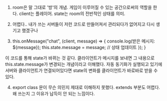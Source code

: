 1. room은 말 그대로 '방'의 개념. 게임이 이루어질 수 있는 공간으로써의 역할을 한다.
client는 플레이어. state는 room의 전반적인 상태를 의미.

2. 어렵다.. 내가 쓰는 서버들이 저런 코드로 만들어져서 관리되다가 없어지고 다시 생기고 했겠구나

3.  this.onMessage("chat", (client, message) => {
      console.log(받은 메시지: ${message});
      this.state.message = message;  // 상태 업데이트
    });
  }

이 코드를 통해 state가 바뀌는 것 같다. 클라이언트가 메시지를 보내면 그 내용으로 this.state.message가 변경되는 개념이라고 이해했다. 자동 동기화가 실행되고 있기에 서버와 클라이언트가 연결되어있다면 state의 변화를 클라이언트가 바로바로 받을 수 있다.

4. export class 문이 무슨 의민지 제대로 이해하지 못했다. extends 부분도 어렵다. 왜 쓰는지 그 이유가 납득이 안 되는 느낌이다. 